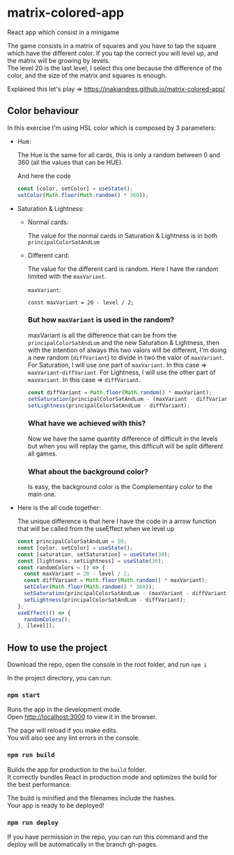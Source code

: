 # matrix-colored-app

React app which consist in a minigame

The game consists in a matrix of squares and you have to tap the square which have the different color. If you tap the correct you will level up, and the matrix will be growing by levels.<br>
The level 20 is the last level, I select this one because the difference of the color, and the size of the matrix and squares is enough.

Explained this let's play => https://inakiandres.github.io/matrix-colored-app/

## Color behaviour

In this exercise I'm using HSL color which is composed by 3 parameters:

- Hue:

  The Hue is the same for all cards, this is only a random between 0 and 360 (all the values that can be HUE).

  And here the code

  ```jsx
  const [color, setColor] = useState();
  setColor(Math.floor(Math.random() * 360));
  ```

- Saturation & Lightness:

  - Normal cards:

    The value for the normal cards in Saturation & Lightness is in both `principalColorSatAndLum`

  - Different card:

    The value for the different card is random. Here I have the random limited with the `maxVariant`.

    `maxVariant`:

        const maxVariant = 20 - level / 2;

    ### But how `maxVariant` is used in the random?

    maxVariant is all the difference that can be from the `principalColorSatAndLum` and the new Saturation & Lightness, then with the intention of always this two valors will be different, I'm doing a new random (`diffVariant`) to divide in two the valor of `maxVariant`.
    For Saturation, I will use one part of `maxVariant`. In this case => `maxVariant`-`diffVariant`.
    For Lightness, I will use the other part of `maxVariant`. In this case => `diffVariant`.

    ```jsx
    const diffVariant = Math.floor(Math.random() * maxVariant);
    setSaturation(principalColorSatAndLum - (maxVariant - diffVariant));
    setLightness(principalColorSatAndLum - diffVariant);
    ```

    ### What have we achieved with this?

    Now we have the same quantity difference of difficult in the levels but when you will replay the game, this difficult will be split different all games.

    ### What about the background color?

    Is easy, the background color is the Complementary color to the main one.

* Here is the all code together:

  The unique difference is that here I have the code in a arrow function that will be called from the useEffect when we level up

  ```jsx
  const principalColorSatAndLum = 50;
  const [color, setColor] = useState();
  const [saturation, setSaturation] = useState(30);
  const [lightness, setLightness] = useState(30);
  const randomColors = () => {
    const maxVariant = 20 - level / 2;
    const diffVariant = Math.floor(Math.random() * maxVariant);
    setColor(Math.floor(Math.random() * 360));
    setSaturation(principalColorSatAndLum - (maxVariant - diffVariant));
    setLightness(principalColorSatAndLum - diffVariant);
  };
  useEffect(() => {
    randomColors();
  }, [level]);
  ```

## How to use the project

Download the repo, open the console in the root folder, and run `npm i`

In the project directory, you can run:

### `npm start`

Runs the app in the development mode.<br>
Open [http://localhost:3000](http://localhost:3000) to view it in the browser.

The page will reload if you make edits.<br>
You will also see any lint errors in the console.

### `npm run build`

Builds the app for production to the `build` folder.<br>
It correctly bundles React in production mode and optimizes the build for the best performance.

The build is minified and the filenames include the hashes.<br>
Your app is ready to be deployed!

### `npm run deploy`

If you have permission in the repo, you can run this command and the deploy will be automatically in the branch gh-pages.
